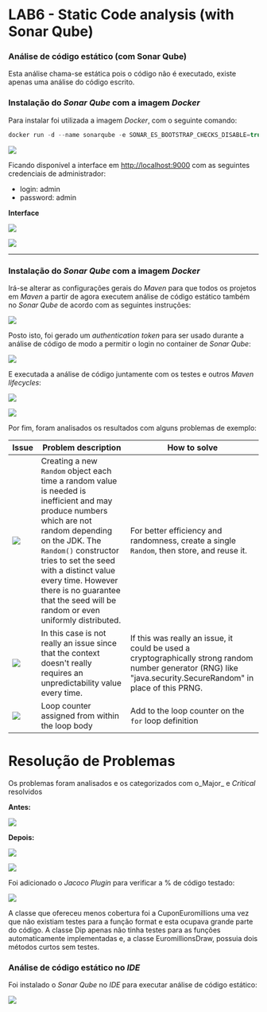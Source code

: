 # LAB6 - Static Code analysis (with Sonar Qube)

### Análise de código estático (com Sonar Qube)

Esta análise chama-se estática pois o código não é executado, existe apenas uma análise do código escrito.

### Instalação do _Sonar Qube_ com a imagem _Docker_

Para instalar foi utilizada a imagem _Docker_, com o seguinte comando:
```jsx
docker run -d --name sonarqube -e SONAR_ES_BOOTSTRAP_CHECKS_DISABLE=true -p 9000:9000 sonarqube:latest
```

![](./prints/4.png)

Ficando disponível a interface em [http://localhost:9000](http://localhost:9000/) com as seguintes credenciais de administrador:

- login: admin
- password: admin



**Interface**

![](./prints/5.png)

![](./prints/6.png)

---

### Instalação do _Sonar Qube_ com a imagem _Docker_

Irá-se alterar as configurações gerais do _Maven_ para que todos os projetos em _Maven_ a partir de agora executem análise de código estático também no _Sonar Qube_ de acordo com as seguintes instruções:

![](./prints/7.png)

Posto isto, foi gerado um _authentication token_ para ser usado durante a análise de código de modo a permitir o login no container de _Sonar Qube_:

![](./prints/8.png)

E executada a análise de código juntamente com os testes e outros _Maven lifecycles_:

![](./prints/9.png)

![](./prints/10.png)

Por fim, foram analisados os resultados com alguns problemas de exemplo:

|Issue|Problem description|How to solve|
|--|--|--|
| ![](./prints/11.png)| Creating a new `Random` object each time a random value is needed is inefficient and may produce numbers which are not random depending on the JDK. The `Random()` constructor tries to set the seed with a distinct value every time. However there is no guarantee that the seed will be random or even uniformly distributed. | For better efficiency and randomness, create a single `Random`, then store, and reuse it. |
|![](./prints/12.png)| In this case is not really an issue since that the context doesn't really requires an unpredictability value every time. | If this was really an issue, it could be used a cryptographically strong random number generator (RNG) like "java.security.SecureRandom" in place of this PRNG. |
|![](./prints/13.png)| Loop counter assigned from within the loop body | Add to the loop counter on the `for` loop definition |


# Resolução de Problemas

Os problemas foram analisados e os categorizados com o_Major_ e _Critical_ resolvidos

**Antes:**

![](./prints/14.png)

**Depois:**

![](./prints/15.png)

![](./prints/16.png)

Foi adicionado o _Jacoco Plugin_ para verificar a % de código testado:

![](./prints/17.png)

A classe que ofereceu menos cobertura foi a CuponEuromillions uma vez que não existiam testes para a função format e esta ocupava grande parte do código. A classe Dip apenas não tinha testes para as funções automaticamente implementadas e, a classe EuromillionsDraw, possuia dois métodos curtos sem testes.

### Análise de código estático no _IDE_

Foi instalado o _Sonar Qube_ no _IDE_ para executar análise de código estático:

![](./prints/18.png)


